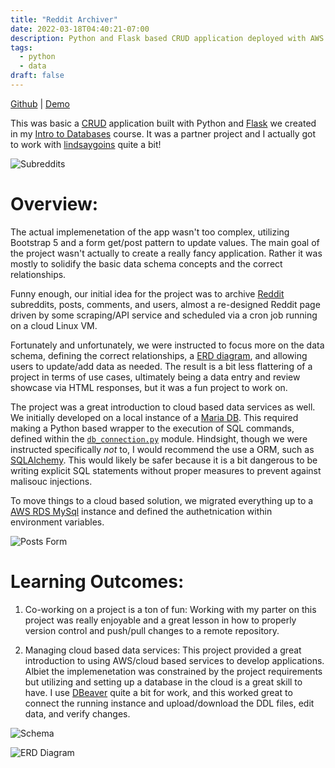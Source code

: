```yaml
---
title: "Reddit Archiver"
date: 2022-03-18T04:40:21-07:00
description: Python and Flask based CRUD application deployed with AWS RDS
tags:
  - python
  - data
draft: false
---
```


[Github](https://github.com/jaredtconnor/Reddit-Archiver) | [Demo](https://reddit-archiver.herokuapp.com/)

This was basic a [CRUD](https://developer.mozilla.org/en-US/docs/Glossary/CRUD) application built with Python and [Flask](https://flask.palletsprojects.com/en/2.0.x/) we created in my [Intro to Databases](https://ecampus.oregonstate.edu/soc/ecatalog/ecoursedetail.htm?subject=CS&coursenumber=340&termcode=all) course. It was a partner project and I actually got to work with [lindsaygoins](https://github.com/lindsaygoins) quite a bit! 

![Subreddits](/images/project_images/reddit_archiver/subreddits.png)

# Overview: 
The actual implemenetation of the app wasn't too complex, utilizing Bootstrap 5 and a form get/post pattern to update values. The main goal of the project wasn't actually to create a really fancy application. Rather it was mostly to solidify the basic data schema concepts and the correct relationships. 

Funny enough, our initial idea for the project was to archive [Reddit](https://www.reddit.com/) subreddits, posts, comments, and users, almost a re-designed Reddit page driven by some scraping/API service and scheduled via a cron job running on a cloud Linux VM. 

Fortunately and unfortunately, we were instructed to focus more on the data schema, defining the correct relationships, a [ERD diagram](https://www.lucidchart.com/pages/er-diagrams), and allowing users to update/add data as needed. The result is a bit less flattering of a project in terms of use cases, ultimately being a data entry and review showcase via HTML responses, but it was a fun project to work on. 

The project was a great introduction to cloud based data services as well. We initially developed on a local instance of a [Maria DB](https://mariadb.org/). This required making a Python based wrapper to the execution of SQL commands, defined within the [`db_connection.py`](https://github.com/jaredtconnor/Reddit-Archiver/blob/master/db_connection.py) module. Hindsight, though we were instructed specifically _not_ to, I would recommend the use a ORM, such as [SQLAlchemy](https://www.sqlalchemy.org/). This would likely be safer because it is a bit dangerous to be writing explicit SQL statements without proper measures to prevent against malisouc injections. 

To move things to a cloud based solution, we migrated everything up to a [AWS RDS MySql](https://docs.aws.amazon.com/AmazonRDS/latest/UserGuide/CHAP_GettingStarted.CreatingConnecting.MySQL.html) instance and defined the authetnication within environment variables.

![Posts Form](/images/project_images/reddit_archiver/post_form.png)

# Learning Outcomes:

 1. Co-working on a project is a ton of fun: Working with my parter on this project was really enjoyable and a great lesson in how to properly version control and push/pull changes to a remote repository.

 2. Managing cloud based data services: This project provided a great introduction to using AWS/cloud based services to develop applications. Albiet the implemenetation was constrained by the project requirements but utilizing and setting up a database in the cloud is a great skill to have. I use [DBeaver](https://dbeaver.io/) quite a bit for work, and this worked great to connect the running instance and upload/download the DDL files, edit data, and verify changes.

![Schema](/images/project_images/reddit_archiver/schema.png)

![ERD Diagram](/images/project_images/reddit_archiver/erd.png)








